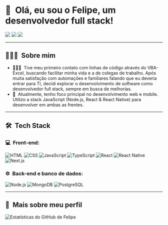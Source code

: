<h1>👋 &nbsp;Olá, eu sou o Felipe, um desenvolvedor full stack!</h1>

<p align="left">
  <a href="https://instagram.com/felipe_castoz"><img src="https://img.shields.io/badge/-@felipe_castroz-E4405F?style=flat-square&logo=Instagram&logoColor=white"/></a>
  <a href="https://www.linkedin.com/in/felipe-castro-039335267/"><img src="https://img.shields.io/badge/-Felipe%20Castro-0077B5?style=flat-square&logo=Linkedin&logoColor=white"/></a>
  <a href="mailto:felipecdc09@gmail.com"><img src="https://img.shields.io/badge/-felipecdc09@gmail.com-D14836?style=flat-square&logo=Gmail&logoColor=white"/></a>
</p>

---

<h2> 👨🏻‍💻 &nbsp;Sobre mim </h2>

- 👨🏻‍💻 &nbsp;Tive meu primeiro contato com linhas de código através do VBA-Excel, buscando facilitar minha vida e a de colegas de trabalho. Após muita satisfação com automações e familiares falando que eu deveria entrar para TI, decidi explorar o desenvolvimento de software como desenvolvedor full stack, sempre em busca de melhorias.
- 🚀 &nbsp;Atualmente, tenho foco principal no desenvolvimento web e mobile. Utilizo a stack JavaScript (Node.js, React & React Native) para desenvolver em ambas as frentes.

---

<h2> 🛠 &nbsp;Tech Stack</h2>

<h3>💻 &nbsp;Front-end:</h3>

![HTML](https://img.shields.io/badge/-HTML-333333?style=flat&logo=HTML5)
![CSS](https://img.shields.io/badge/-CSS-333333?style=flat&logo=CSS3&logoColor=1572B6)
![JavaScript](https://img.shields.io/badge/-JavaScript-333333?style=flat&logo=javascript)
![TypeScript](https://img.shields.io/badge/-TypeScript-333333?style=flat&logo=typescript&logoColor=2D79C7)
![React](https://img.shields.io/badge/-React-333333?style=flat&logo=react)
![React Native](https://img.shields.io/badge/-React_Native-333333?style=flat&logo=react)
![Next.js](https://img.shields.io/badge/-Next.js-333333?style=flat&logo=next.js&logoColor=white)

<h3>⚙️ &nbsp;Back-end e banco de dados:</h3>

![Node.js](https://img.shields.io/badge/-Node.js-333333?style=flat&logo=node.js)
![MongoDB](https://img.shields.io/badge/-MongoDB-333333?style=flat&logo=mongodb)
![PostgreSQL](https://img.shields.io/badge/-PostgreSQL-333333?style=flat&logo=postgresql)

---

<h2>🚀 &nbsp;Mais sobre meu perfil</h2>

![Estatísticas do GitHub de Felipe](https://github-readme-stats.vercel.app/api?username=Felipecdc&show_icons=true&theme=dracula&include_all_commits=true&count_private=true)
